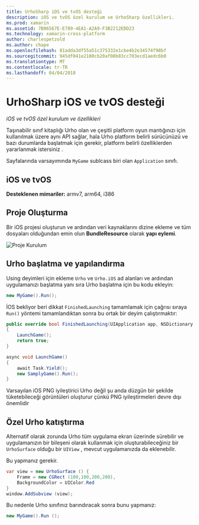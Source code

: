 ```yaml
---
title: UrhoSharp iOS ve tvOS desteği
description: iOS ve tvOS özel kurulum ve UrhoSharp özellikleri.
ms.prod: xamarin
ms.assetid: 7B06567E-E789-4EA1-A2A9-F3B2212EDD23
ms.technology: xamarin-cross-platform
author: charlespetzold
ms.author: chape
ms.openlocfilehash: 81adda3df55a51c375332e1cbe4b2e34574f98bf
ms.sourcegitcommit: 945df041e2180cb20af08b83cc703ecd1aedc6b0
ms.translationtype: MT
ms.contentlocale: tr-TR
ms.lasthandoff: 04/04/2018
---
```

# <a name="urhosharp-ios-and-tvos-support"></a>UrhoSharp iOS ve tvOS desteği

_iOS ve tvOS özel kurulum ve özellikleri_

Taşınabilir sınıf kitaplığı Urho olan ve çeşitli platform oyun mantığınızı için kullanılmak üzere aynı API sağlar, hala Urho platform belirli sürücünüzü ve bazı durumlarda başlatmak için gerekir, platform belirli özelliklerden yararlanmak istersiniz .

Sayfalarında varsayımında `MyGame` sublcass biri olan `Application` sınıfı.

## <a name="ios-and-tvos"></a>iOS ve tvOS

**Desteklenen mimariler:** armv7, arm64, i386

## <a name="creating-a-project"></a>Proje Oluşturma

Bir iOS projesi oluşturun ve ardından veri kaynaklarını dizine ekleme ve tüm dosyaları olduğundan emin olun **BundleResource** olarak **yapı eylemi**.

![Proje Kurulum](ios-images/image-4.png "kaynakları dizine veri ekleme")

## <a name="configuring-and-launching-urho"></a>Urho başlatma ve yapılandırma

Using deyimleri için ekleme `Urho` ve `Urho.iOS` ad alanları ve ardından uygulamanızı başlatma yanı sıra Urho başlatma için bu kodu ekleyin:

```csharp
new MyGame().Run();
```

İOS bekliyor beri dikkat `FinishedLaunching` tamamlamak için çağrısı sıraya `Run()` yöntemi tamamlandıktan sonra bu ortak bir deyim çalıştırmaktır:

```csharp
public override bool FinishedLaunching(UIApplication app, NSDictionary options)
{
    LaunchGame();
    return true;
}

async void LaunchGame()
{
    await Task.Yield();
    new SamplyGame().Run();
}
```

Varsayılan iOS PNG iyileştirici Urho değil şu anda düzgün bir şekilde tüketebileceği görüntüleri oluşturur çünkü PNG iyileştirmeleri devre dışı önemlidir

## <a name="custom-embedding-of-urho"></a>Özel Urho katıştırma

Alternatif olarak zorunda Urho tüm uygulama ekran üzerinde sürebilir ve uygulamanızın bir bileşeni olarak kullanmak için oluşturabileceğiniz bir `UrhoSurface` olduğu bir `UIView` , mevcut uygulamanızda da eklenebilir.

Bu yapmanız gerekir.

```csharp
var view = new UrhoSurface () {
    Frame = new CGRect (100,100,200,200),
    BackgroundColor = UIColor.Red
}
window.AddSubview (view);
```

Bu nedenle Urho sınıfınız barındıracak sonra bunu yapmanız:

```csharp
new MyGame().Run ();
```

